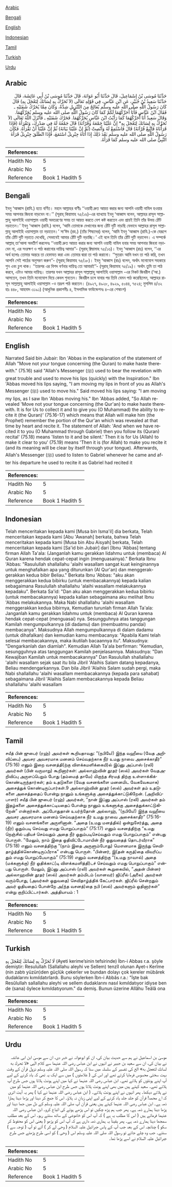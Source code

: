 [Arabic](#arabic)

[Bengali](#bengali)

[English](#english)

[Indonesian](#indonesian)

[Tamil](#tamil)

[Turkish](#turkish)

[Urdu](#urdu)

## Arabic


<div dir="rtl" lang="ar" style={{fontSize:'larger',backgroundColor:'#f8f9fa',padding:20}}>
حَدَّثَنَا مُوسَى بْنُ إِسْمَاعِيلَ، قَالَ حَدَّثَنَا أَبُو عَوَانَةَ، قَالَ حَدَّثَنَا مُوسَى بْنُ أَبِي عَائِشَةَ، قَالَ حَدَّثَنَا سَعِيدُ بْنُ جُبَيْرٍ، عَنِ ابْنِ عَبَّاسٍ، فِي قَوْلِهِ تَعَالَى ‏(‏لاَ تُحَرِّكْ بِهِ لِسَانَكَ لِتَعْجَلَ بِهِ‏)‏ قَالَ كَانَ رَسُولُ اللَّهِ صلى الله عليه وسلم يُعَالِجُ مِنَ التَّنْزِيلِ شِدَّةً، وَكَانَ مِمَّا يُحَرِّكُ شَفَتَيْهِ ـ فَقَالَ ابْنُ عَبَّاسٍ فَأَنَا أُحَرِّكُهُمَا لَكُمْ كَمَا كَانَ رَسُولُ اللَّهِ صلى الله عليه وسلم يُحَرِّكُهُمَا‏.‏ وَقَالَ سَعِيدٌ أَنَا أُحَرِّكُهُمَا كَمَا رَأَيْتُ ابْنَ عَبَّاسٍ يُحَرِّكُهُمَا‏.‏ فَحَرَّكَ شَفَتَيْهِ ـ فَأَنْزَلَ اللَّهُ تَعَالَى ‏(‏لاَ تُحَرِّكْ بِهِ لِسَانَكَ لِتَعْجَلَ بِهِ* إِنَّ عَلَيْنَا جَمْعَهُ وَقُرْآنَهُ‏)‏ قَالَ جَمْعُهُ لَهُ فِي صَدْرِكَ، وَتَقْرَأَهُ ‏(‏فَإِذَا قَرَأْنَاهُ فَاتَّبِعْ قُرْآنَهُ‏)‏ قَالَ فَاسْتَمِعْ لَهُ وَأَنْصِتْ ‏(‏ثُمَّ إِنَّ عَلَيْنَا بَيَانَهُ‏)‏ ثُمَّ إِنَّ عَلَيْنَا أَنْ تَقْرَأَهُ‏.‏ فَكَانَ رَسُولُ اللَّهِ صلى الله عليه وسلم بَعْدَ ذَلِكَ إِذَا أَتَاهُ جِبْرِيلُ اسْتَمَعَ، فَإِذَا انْطَلَقَ جِبْرِيلُ قَرَأَهُ النَّبِيُّ صلى الله عليه وسلم كَمَا قَرَأَهُ‏.‏
</div>
<div style={{backgroundColor:'#f8f9fa',padding:20, marginBottom: 10}}><table> <thead> <tr> <th>References:</th> <th></th> </tr> </thead> <tbody><tr><td>Hadith No</td><td>5</td></tr><tr><td>Arabic No</td><td>5</td></tr><tr><td>Reference</td><td>Book 1 Hadith 5</td></tr></tbody></table></div>

## Bengali


<div dir="ltr" lang="bn" style={{fontSize:'larger',backgroundColor:'#f8f9fa',padding:20}}>
ইবনু ‘আব্বাস (রাযি.) হতে বর্ণিত। মহান আল্লাহর বাণীঃ ‘‘ওয়াহী দ্রুত আয়ত্ত করার জন্য আপনি ওয়াহী নাযিল হওয়ার সময় আপনার জিহবা নাড়বেন না।’’ (সূরাহ্ কিয়ামাহ ৭৫/১৬)-এর ব্যাখ্যায় ইবনু ‘আব্বাস বলেন, আল্লাহর রাসূল সাল্লাল্লাহু আলাইহি ওয়াসাল্লাম ওয়াহী অবতরণের সময় তা আয়ত্ত করতে বেশ কষ্ট করতেন এবং প্রায়ই তিনি তাঁর উভয় ঠোঁট নড়াতেন।’ ইবনু ‘আব্বাস (রাযি.) বলেন, ‘আমি তোমাকে দেখানোর জন্য ঠোঁট দুটি নাড়ছি যেভাবে আল্লাহর রাসূল সাল্লাল্লাহু আলাইহি ওয়াসাল্লাম তা নড়াতেন।’ সা‘ঈদ (রহ.) (তাঁর শিষ্যদের) বলেন, ‘আমি ইবনু ‘আব্বাস (রাযি.)-কে যেরূপে তাঁর ঠোঁট দুটি নড়াতে দেখেছি, সেভাবেই আমার ঠোঁট দুটি নড়াচ্ছি।’ এই বলে তিনি তাঁর ঠোঁট দুটি নড়ালেন। এ সম্পর্কে আল্লাহ্ তা‘আলা অবতীর্ণ করলেনঃ ‘‘ওয়াহী দ্রুত আয়ত্ত করার জন্য আপনি ওয়াহী নাযিল হবার সময় আপনার জিহবা নড়াবেন না, এর সংরক্ষণ ও পাঠ করানোর দায়িত্ব আমার’’- (সূরাহ্ ক্বিয়ামাহ ৭৫/১৬)। ইবনু ‘আব্বাস (রাঃ) বলেন, ‘‘এর অর্থ হলোঃ তোমার অন্তরে তা হেফাযত করা এবং তোমার দ্বারা তা পাঠ করানো। ‘‘সুতরাং আমি যখন তা পাঠ করি, তখন আপনি সেই পাঠের অনুসরণ করুন’’- (সূরাহ্ কিয়ামাহ ৭৫/১৮)। ইবনু ‘আব্বাস (রাঃ) বলেন, অর্থাৎ মনোযোগ সহকারে শুন এবং চুপ থাক। ‘‘তারপর এর বিশদ বর্ণনার দায়িত্ব তো আমারই’’- (সূরাহ্ কিয়ামাহ ৭৫/১৯)। অর্থাৎ তুমি তা পাঠ করবে, এটাও আমার দায়িত্ব। তারপর যখন আল্লাহর রাসূল সাল্লাল্লাহু আলাইহি ওয়াসাল্লাম -এর নিকট জিবরীল (‘আ.) আসতেন, তখন তিনি মনোযোগ দিয়ে কেবল শুনতেন। জিবরীল চলে যাবার পর তিনি যেমন পাঠ করেছিলেন, আল্লাহর রাসূল সাল্লাল্লাহু আলাইহি ওয়াসাল্লাম -ও তদ্রূপ পাঠ করতেন। (৪৯২৭, ৪৯২৮, ৪৯২৯, ৫০৪৪, ৭৫২৪; মুসলিম ৪/৩২ হাঃ ৪৪৮, আহমাদ ৩১৯১) (আধুনিক প্রকাশনীঃ ৪, ইসলামিক ফাউন্ডেশনঃ ৪-এর শেষাংশ)
</div>
<div style={{backgroundColor:'#f8f9fa',padding:20, marginBottom: 10}}><table> <thead> <tr> <th>References:</th> <th></th> </tr> </thead> <tbody><tr><td>Hadith No</td><td>5</td></tr><tr><td>Arabic No</td><td>5</td></tr><tr><td>Reference</td><td>Book 1 Hadith 5</td></tr></tbody></table></div>

## English


<div dir="ltr" lang="en" style={{fontSize:'larger',backgroundColor:'#f8f9fa',padding:20}}>
Narrated Said bin Jubair: Ibn 'Abbas in the explanation of the statement of Allah "Move not your tongue concerning (the Quran) to make haste therewith." (75.16) said "Allah's Messenger (ﷺ) used to bear the revelation with great trouble and used to move his lips (quickly) with the Inspiration." Ibn 'Abbas moved his lips saying, "I am moving my lips in front of you as Allah's Messenger (ﷺ) used to move his." Said moved his lips saying: "I am moving my lips, as I saw Ibn 'Abbas moving his." Ibn 'Abbas added, "So Allah revealed 'Move not your tongue concerning (the Qur'an) to make haste therewith. It is for Us to collect it and to give you (O Muhammad) the ability to recite it (the Quran)' (75.16-17) which means that Allah will make him (the Prophet) remember the portion of the Qur'an which was revealed at that time by heart and recite it. The statement of Allah: 'And when we have recited it to you (O Muhammad through Gabriel) then you follow its (Quran) recital' (75.18) means 'listen to it and be silent.' Then it is for Us (Allah) to make it clear to you' (75.19) means 'Then it is (for Allah) to make you recite it (and its meaning will be clear by itself through your tongue). Afterwards, Allah's Messenger (ﷺ) used to listen to Gabriel whenever he came and after his departure he used to recite it as Gabriel had recited it
</div>
<div style={{backgroundColor:'#f8f9fa',padding:20, marginBottom: 10}}><table> <thead> <tr> <th>References:</th> <th></th> </tr> </thead> <tbody><tr><td>Hadith No</td><td>5</td></tr><tr><td>Arabic No</td><td>5</td></tr><tr><td>Reference</td><td>Book 1 Hadith 5</td></tr></tbody></table></div>

## Indonesian


<div dir="ltr" lang="id" style={{fontSize:'larger',backgroundColor:'#f8f9fa',padding:20}}>
Telah menceritakan kepada kami [Musa bin Isma'il] dia berkata, Telah menceritakan kepada kami [Abu 'Awanah] berkata, bahwa Telah menceritakan kepada kami [Musa bin Abu Aisyah] berkata, Telah menceritakan kepada kami [Sa'id bin Jubair] dari [Ibnu 'Abbas] tentang firman Allah Ta'ala: (Janganlah kamu gerakkan lidahmu untuk (membaca) Al Quran karena hendak cepat-cepat ingin (menguasainya)." Berkata Ibnu 'Abbas: "Rasulullah shallallahu 'alaihi wasallam sangat kuat keinginannya untuk menghafalkan apa yang diturunkan (Al Qur'an) dan menggerak-gerakkan kedua bibir Beliau." Berkata Ibnu 'Abbas: "aku akan menggerakkan kedua bibirku (untuk membacakannya) kepada kalian sebagaimana Rasulullah shallallahu 'alaihi wasallam melakukannya kepadaku". Berkata Sa'id: "Dan aku akan menggerakkan kedua bibirku (untuk membacakannya) kepada kalian sebagaimana aku melihat Ibnu 'Abbas melakukannya. Maka Nabi shallallahu 'alaihi wasallam menggerakkan kedua bibirnya, Kemudian turunlah firman Allah Ta'ala: Janganlah kamu gerakkan lidahmu untuk (membaca) Al Quran karena hendak cepat-cepat (menguasai) nya. Sesungguhnya atas tanggungan Kamilah mengumpulkannya (di dadamu) dan (membuatmu pandai) membacanya". Maksudnya Allah mengumpulkannya di dalam dadamu (untuk dihafalkan) dan kemudian kamu membacanya: "Apabila Kami telah selesai membacakannya, maka ikutilah bacaannya itu". Maksudnya: "Dengarkanlah dan diamlah". Kemudian Allah Ta'ala berfirman: "Kemudian, sesungguhnya atas tanggungan Kamilah penjelasannya. Maksudnya: "Dan Kewajiban Kamilah untuk membacakannya" Dan Rasulullah shallallahu 'alaihi wasallam sejak saat itu bila Jibril 'Alaihis Salam datang kepadanya, Beliau mendengarkannya. Dan bila Jibril 'Alaihis Salam sudah pergi, maka Nabi shallallahu 'alaihi wasallam membacakannya (kepada para sahabat) sebagaimana Jibril 'Alaihis Salam membacakannya kepada Beliau shallallahu 'alaihi wasallam
</div>
<div style={{backgroundColor:'#f8f9fa',padding:20, marginBottom: 10}}><table> <thead> <tr> <th>References:</th> <th></th> </tr> </thead> <tbody><tr><td>Hadith No</td><td>5</td></tr><tr><td>Arabic No</td><td>5</td></tr><tr><td>Reference</td><td>Book 1 Hadith 5</td></tr></tbody></table></div>

## Tamil


<div dir="ltr" lang="ta" style={{fontSize:'larger',backgroundColor:'#f8f9fa',padding:20}}>
சயீத் பின் ஜுபைர் (ரஹ்) அவர்கள் கூறியதாவது: “(நபியே!) இந்த வஹீயை (வேத அறிவிப்பை) அவசர அவசரமாக மனனம் செய்வதற்காக நீர் உமது நாவை அசைக்காதீர்” (75:16) எனும் இறை வசனத்தி(ற்கு விளக்கமளிக்கையி)ல் இப்னு அப்பாஸ் (ரலி) அவர்கள் (பின் வருமாறு) கூறினார்கள்: அல்லாஹ்வின் தூதர் (ஸல்) அவர்கள் வேதஅறிவிப்பு அருளப்பெறும் போது (தம்மைத் தாமே) மிகுந்த சிரமத் திற்கு உள்ளாக்கிக்கொண்டிருந்தார்கள்; தம் உதடுகளை (வேத வசனங்களை மனனமிட வேகவேகமாக) அசைத்துக் கொண்டிருப்பார்கள்.9 அல்லாஹ்வின் தூதர் (ஸல்) அவர்கள் தம் உதடுகளை அசைத்ததைப் போன்று நானும் உங்களுக்கு அசைத்துக்காட்டுகிறேன். (அறிவிப்பாளர்) சயீத் பின் ஜுபைர் (ரஹ்) அவர்கள், “நான் இப்னு அப்பாஸ் (ரலி) அவர்கள் தம் இதழ்களை அசைத்துக்காட்டியதைப் போன்று நானும் உங்களுக்கு அசைத்துக்காட்டுகிறேன்” என்றார்கள். அப்போதுதான் உயர்ந்தோன் அல்லாஹ், “(நபியே!) இந்த வஹீயை அவசர அவசரமாக மனனம் செய்வதற்காக நீர் உமது நாவை அசைக்காதீர்” (75:16-19) எனும் வசனங்களை அருளினான். “அதை (உமது மனத்தில்) ஒன்றுசேர்த்து, அதை (நீர்) ஓதும்படி செய்வது எமது பொறுப்பாகும்” (75:17) எனும் வசனத்திற்கு “உமது நெஞ்சில் பதியச் செய்வதும் அதை நீர் ஓதும்படிசெய்வதும் எமது பொறுப்பாகும்” என்பது பொருள். “மேலும், நாம் இதை ஓதிவிட்டோமாயின் நீர் ஓதுவதைத் தொடர்வீராக” (75:18) எனும் வசனத்திற்கு “(நாம் இதை அருளும்போது) மௌனமாக இருந்து செவிதாழ்த்திக்கொண்டிருப்பீராக” என்பது பொருள். “பின்னர், இ(தன் கருத்)தை விவரிப்ப தும் எமது பொறுப்பேயாகும்” (75:19) எனும் வசனத்திற்கு “(உமது நாவால்) அதை (மக்களுக்கு) நீர் ஓதிக்காட்(டி விளக்கமளித்தி)டச் செய்வதும் எமது பொறுப்பாகும்” என்பது பொருள். மேலும், இப்னு அப்பாஸ் (ரலி) அவர்கள் கூறுகையில், “அதன் பின்னர் அல்லாஹவின் தூதர் (ஸல்) அவர்கள் தம்மிடம் (வானவர்) ஜிப்ரீல் (அலை) அவர்கள் வரும்போது, (அவர்கள் ஓதுவதை) செவிதாழ்த்திக் கேட்பார்கள். ஜிப்ரீல் சென்றதும் அவர் ஓதியதைப் போன்றே அ(ந்த வசனத்)தை நபி (ஸல்) அவர்களும் ஓதினார்கள்” என்று குறிப்பிட்டார்கள். அத்தியாயம் : 1
</div>
<div style={{backgroundColor:'#f8f9fa',padding:20, marginBottom: 10}}><table> <thead> <tr> <th>References:</th> <th></th> </tr> </thead> <tbody><tr><td>Hadith No</td><td>5</td></tr><tr><td>Arabic No</td><td>5</td></tr><tr><td>Reference</td><td>Book 1 Hadith 5</td></tr></tbody></table></div>

## Turkish


<div dir="ltr" lang="tr" style={{fontSize:'larger',backgroundColor:'#f8f9fa',padding:20}}>
لَا تُحَرِّكْ بِهِ لِسَانَكَ لِتَعْجَلَ بِهِ (Ayeti kerime’sinin tefsirinde) İbn-i Abbas r.a. şöyle demiştir: Resulullah (Sallallahu aleyhi ve Sellem) tenzîl olunan Ayet-ı Kerîme (nin zabtı yüzün)den güçlük çekerler ve bundan dolayı çok kereler mübârek dudaklarını kımıldatırlardı. Bunu söylerken İbn-i Abbâs r.a.: "İşte bak Resûlullah sallallahu aleyhi ve sellem dudaklarını nasıl kımıldatıyor idiyse ben de (sana) öylece kımıldatıyorum." da demiş. Bunun üzerine Allâhu Teâlâ ona
</div>
<div style={{backgroundColor:'#f8f9fa',padding:20, marginBottom: 10}}><table> <thead> <tr> <th>References:</th> <th></th> </tr> </thead> <tbody><tr><td>Hadith No</td><td>5</td></tr><tr><td>Arabic No</td><td>5</td></tr><tr><td>Reference</td><td>Book 1 Hadith 5</td></tr></tbody></table></div>

## Urdu


<div dir="rtl" lang="ur" style={{fontSize:'larger',backgroundColor:'#f8f9fa',padding:20}}>
موسیٰ بن اسماعیل نے ہم سے حدیث بیان کی، ان کو ابوعوانہ نے خبر دی، ان سے موسیٰ ابن ابی عائشہ نے بیان کی، ان سے سعید بن جبیر نے انہوں نے ابن عباس رضی اللہ عنہما سے کلام الٰہی «لا تحرك به لسانك لتعجل به‏» الخ کی تفسیر کے سلسلہ میں سنا کہ رسول اللہ صلی اللہ علیہ وسلم نزول قرآن کے وقت بہت سختی محسوس فرمایا کرتے تھے اور اس کی ( علامتوں ) میں سے ایک یہ تھی کہ یاد کرنے کے لیے آپ اپنے ہونٹوں کو ہلاتے تھے۔ ابن عباس رضی اللہ عنہما نے کہا میں اپنے ہونٹ ہلاتا ہوں جس طرح آپ ہلاتے تھے۔ سعید کہتے ہیں میں بھی اپنے ہونٹ ہلاتا ہوں جس طرح ابن عباس رضی اللہ عنہما کو میں نے ہلاتے دیکھا۔ پھر انہوں نے اپنے ہونٹ ہلائے۔ ( ابن عباس رضی اللہ عنہما نے کہا ) پھر یہ آیت اتری کہ اے محمد! قرآن کو جلد جلد یاد کرنے کے لیے اپنی زبان نہ ہلاؤ۔ اس کا جمع کر دینا اور پڑھا دینا ہمارا ذمہ ہے۔ ابن عباس رضی اللہ عنہما کہتے ہیں یعنی قرآن آپ صلی اللہ علیہ وسلم کے دل میں جما دینا اور پڑھا دینا ہمارے ذمہ ہے۔ پھر جب ہم پڑھ چکیں تو اس پڑھے ہوئے کی اتباع کرو۔ ابن عباس رضی اللہ عنہما فرماتے ہیں ( اس کا مطلب یہ ہے ) کہ آپ اس کو خاموشی کے ساتھ سنتے رہو۔ اس کے بعد مطلب سمجھا دینا ہمارے ذمہ ہے۔ پھر یقیناً یہ ہماری ذمہ داری ہے کہ آپ اس کو پڑھو ( یعنی اس کو محفوظ کر سکو ) چنانچہ اس کے بعد جب آپ کے پاس جبرائیل علیہ السلام ( وحی لے کر ) آتے تو آپ ( توجہ سے ) سنتے۔ جب وہ چلے جاتے تو رسول اللہ صلی اللہ علیہ وسلم اس ( وحی ) کو اسی طرح پڑھتے جس طرح جبرائیل علیہ السلام نے اسے پڑھا تھا۔
</div>
<div style={{backgroundColor:'#f8f9fa',padding:20, marginBottom: 10}}><table> <thead> <tr> <th>References:</th> <th></th> </tr> </thead> <tbody><tr><td>Hadith No</td><td>5</td></tr><tr><td>Arabic No</td><td>5</td></tr><tr><td>Reference</td><td>Book 1 Hadith 5</td></tr></tbody></table></div>